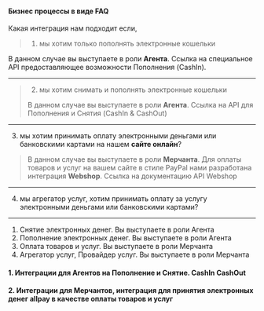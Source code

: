 #### Бизнес процессы в виде FAQ

Какая интеграция нам подходит если,

> 1. мы хотим только пополнять электронные кошельки

В данном случае вы выступаете в роли **Агента**. Ссылка на специальное API предоставляющее возможности Пополнения (CashIn).

***

> 2. мы хотим снимать и пополнять электронные кошельки
>
> В данном случае вы выступаете в роли **Агента**. Ссылка на API для Пополнения и Снятия (CashIn & CashOut)

***

3. мы хотим принимать оплату электронными деньгами или банковскими картами на нашем **сайте онлайн**?
> В данном случае вы выступаете в роли **Мерчанта**. Для оплаты товаров и услуг на вашем сайте в стиле PayPal нами разработана интеграция **Webshop**. Ссылка на документацию API Webshop

***

4. мы агрегатор услуг, хотим принимать оплату за услугу электронными деньгами или банковскими картами?

***

1. Снятие электронных денег. Вы выступаете в роли Агента
2. Пополнение электронных денег. Вы выступаете в роли Агента
3. Оплата товаров и услуг. Вы выступаете в роли Мерчанта
4. Агрегатор услуг, Провайдер услуг. Вы выступаете в роли Мерчанта


#### 1. Интеграции для Агентов на Пополнение и Снятие. CashIn CashOut
#### 2. Интеграции для Мерчантов, интеграция для принятия электронных денег allpay в качестве оплаты товаров и услуг